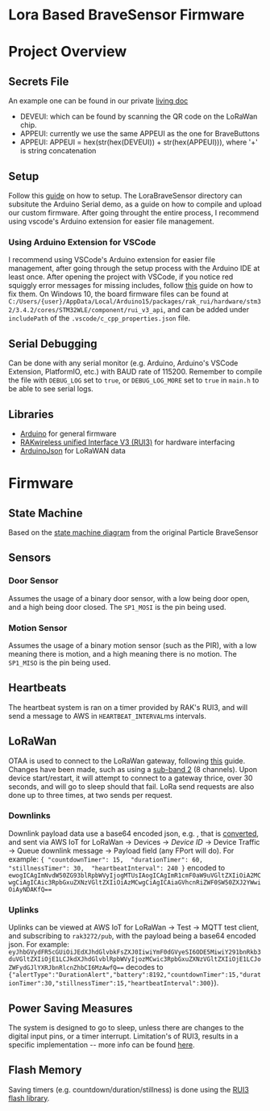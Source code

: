 # Lora Based BraveSensor Firmware

# Project Overview

## Secrets File
An example one can be found in our private [living doc](https://app.clickup.com/2434616/v/dc/2a9hr-2261/2a9hr-8442)
- DEVEUI: which can be found by scanning the QR code on the LoRaWan chip. 
- APPEUI: currently we use the same APPEUI as the one for BraveButtons
- APPEUI: APPEUI = hex(str(hex(DEVEUI)) + str(hex(APPEUI))), where '+' is string concatenation

## Setup
Follow this [guide](https://docs.rakwireless.com/Product-Categories/WisDuo/RAK3272S-Breakout-Board/Quickstart/#rak3272s-breakout-board-as-a-stand-alone-device-using-rui3) on how to setup. The LoraBraveSensor directory can subsitute the Arduino Serial demo, as a guide on how to compile and upload our custom firmware. After going throught the entire process, I recommend using vscode's Arduino extension for easier file management. 

### Using Arduino Extension for VSCode
I recommend using VSCode's Arduino extension for easier file management, after going through the setup process with the Arduino IDE at least once. After opening the project with VSCode, if you notice red squiggly error messages for missing includes, follow [this](https://stackoverflow.com/questions/52234438/vs-code-giving-header-errors-for-arduino-missing-official-header) guide on how to fix them. On Windows 10, the board firmware files can be found at `C:/Users/{user}/AppData/Local/Arduino15/packages/rak_rui/hardware/stm32/3.4.2/cores/STM32WLE/component/rui_v3_api`, and can be added under `includePath` of the `.vscode/c_cpp_properties.json` file. 

## Serial Debugging
Can be done with any serial monitor (e.g. Arduino, Arduino's VSCode Extension, PlatformIO, etc.) with BAUD rate of 115200. Remember to compile the file with `DEBUG_LOG` set to `true`, or `DEBUG_LOG_MORE` set to `true` in `main.h` to be able to see serial logs. 

## Libraries
- [Arduino](https://www.arduino.cc/reference/en/) for general firmware
- [RAKwireless unified Interface V3 (RUI3)](https://docs.rakwireless.com/RUI3/) for hardware interfacing
- [ArduinoJson](https://arduinojson.org/) for LoRaWAN data

# Firmware

## State Machine
Based on the [state machine diagram](https://docs.google.com/drawings/d/14JmUKDO-Gs7YLV5bhE67ZYnGeZbBg-5sq0fQYwkhkI0/edit) from the original Particle BraveSensor


## Sensors

### Door Sensor
Assumes the usage of a binary door sensor, with a low being door open, and a high being door closed. The `SP1_MOSI` is the pin being used. 

### Motion Sensor
Assumes the usage of a binary motion sensor (such as the PIR), with a low meaning there is motion, and a high meaning there is no motion. The `SP1_MISO` is the pin being used. 

## Heartbeats
The heartbeat system is ran on a timer provided by RAK's RUI3, and will send a message to AWS in `HEARTBEAT_INTERVAL`ms intervals. 

## LoRaWan
OTAA is used to connect to the LoRaWan gateway, following [this](https://news.rakwireless.com/get-started-with-rui3-api/) guide. Changes have been made, such as using a [sub-band 2](https://forum.rakwireless.com/t/connecting-rak3172s-breakout-board-to-aws-iot-for-lorawan/7366) (8 channels). Upon device start/restart, it will attempt to connect to a gateway thrice, over 30 seconds, and will go to sleep should that fail. LoRa send requests are also done up to three times, at two sends per request. 
### Downlinks
Downlink payload data use a base64 encoded json, e.g. , that is [converted](https://codebeautify.org/json-to-base64-converter), and sent via AWS IoT for LoRaWan -> Devices -> <i>Device ID</i> -> Device Traffic -> Queue downlink message -> Payload field (any FPort will do). 
For example: `{
    "countdownTimer": 15, 
    "durationTimer": 60, 
    "stillnessTimer": 30, 
    "heartbeatInterval": 240
}` encoded to `ewogICAgImNvdW50ZG93blRpbWVyIjogMTUsIAogICAgImR1cmF0aW9uVGltZXIiOiA2MCwgCiAgICAic3RpbGxuZXNzVGltZXIiOiAzMCwgCiAgICAiaGVhcnRiZWF0SW50ZXJ2YWwiOiAyNDAKfQ==`
### Uplinks
Uplinks can be viewed at AWS IoT for LoRaWan -> Test -> MQTT test client, and subscribing to `rak3272/pub`, with the payload being a base64 encoded json. 
For example:  `eyJhbGVydFR5cGUiOiJEdXJhdGlvbkFsZXJ0IiwiYmF0dGVyeSI6ODE5MiwiY291bnRkb3duVGltZXIiOjE1LCJkdXJhdGlvblRpbWVyIjozMCwic3RpbGxuZXNzVGltZXIiOjE1LCJoZWFydGJlYXRJbnRlcnZhbCI6MzAwfQ==` 
decodes to `{"alertType":"DurationAlert","battery":8192,"countdownTimer":15,"durationTimer":30,"stillnessTimer":15,"heartbeatInterval":300}`). 

## Power Saving Measures
The system is designed to go to sleep, unless there are changes to the digital input pins, or a timer interrupt. Limitation's of RUI3, results in a specific implementation -- more info can be found [here](https://forum.rakwireless.com/t/rui3-wake-on-interrupt/7460/8). 

## Flash Memory
Saving timers (e.g. countdown/duration/stillness) is done using the [RUI3 flash library](https://docs.rakwireless.com/RUI3/System/#flash). 
